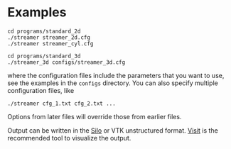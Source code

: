 # Examples

    cd programs/standard_2d
    ./streamer streamer_2d.cfg
    ./streamer streamer_cyl.cfg

    cd programs/standard_3d
    ./streamer_3d configs/streamer_3d.cfg

where the configuration files include the parameters that you want to use, see
the examples in the `configs` directory. You can also specify multiple
configuration files, like

    ./streamer cfg_1.txt cfg_2.txt ...

Options from later files will override those from earlier files.

Output can be written in the
[Silo](https://wci.llnl.gov/simulation/computer-codes/silo) or VTK unstructured
format. [Visit](https://wci.llnl.gov/simulation/computer-codes/visit/downloads)
is the recommended tool to visualize the output.

